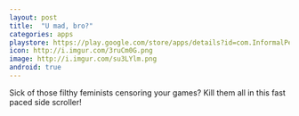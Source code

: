 ```yaml
---
layout: post
title:  "U mad, bro?"
categories: apps
playstore: https://play.google.com/store/apps/details?id=com.InformalPenguins.DontCensorMeBro
icon: http://i.imgur.com/3ruCm0G.png
image: http://i.imgur.com/su3LYlm.png
android: true
---
```


Sick of those filthy feminists censoring your games? Kill them all in this fast paced side scroller!

[playstore]: https://play.google.com/store/apps/details?id=com.InformalPenguins.DontCensorMeBro
